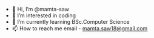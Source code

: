 - 👋 Hi, I’m @mamta-saw
- 👀 I’m interested in coding
- 🌱 I’m currently learning BSc.Computer Science
- 📫 How to reach me email - mamta.saw18@gmail.com

<!---
mamta-saw/mamta-saw is a ✨ special ✨ repository because its `README.md` (this file) appears on your GitHub profile.
You can click the Preview link to take a look at your changes.
--->
